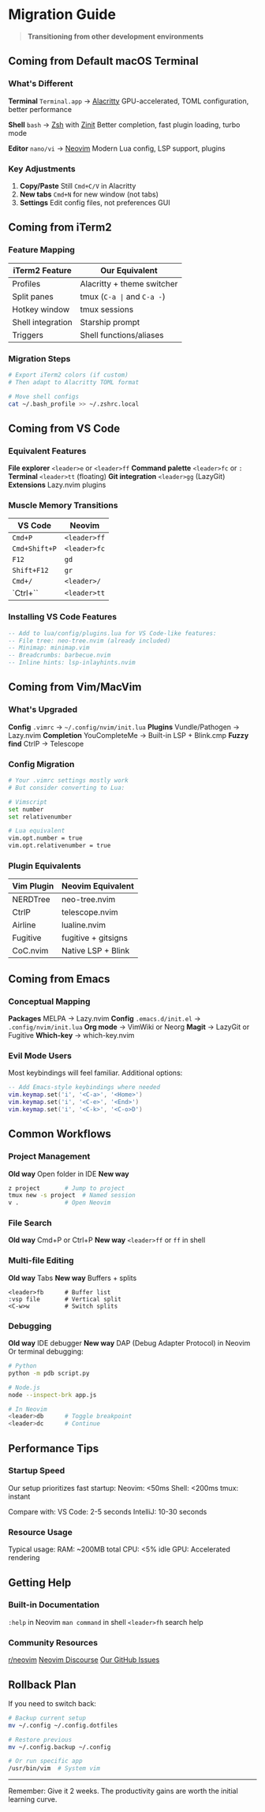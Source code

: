 # Migration Guide

> **Transitioning from other development environments**

## Coming from Default macOS Terminal

### What's Different

**Terminal** `Terminal.app` → [Alacritty](https://alacritty.org/)
GPU-accelerated, TOML configuration, better performance

**Shell** `bash` → [Zsh](https://www.zsh.org/) with [Zinit](https://github.com/zdharma-continuum/zinit)
Better completion, fast plugin loading, turbo mode

**Editor** `nano/vi` → [Neovim](https://neovim.io/)
Modern Lua config, LSP support, plugins

### Key Adjustments

1. **Copy/Paste** Still `Cmd+C/V` in Alacritty
2. **New tabs** `Cmd+N` for new window (not tabs)
3. **Settings** Edit config files, not preferences GUI

## Coming from iTerm2

### Feature Mapping

| iTerm2 Feature    | Our Equivalent              |
| ----------------- | --------------------------- |
| Profiles          | Alacritty + theme switcher  |
| Split panes       | tmux (`C-a \|` and `C-a -`) |
| Hotkey window     | tmux sessions               |
| Shell integration | Starship prompt             |
| Triggers          | Shell functions/aliases     |

### Migration Steps

```bash
# Export iTerm2 colors (if custom)
# Then adapt to Alacritty TOML format

# Move shell configs
cat ~/.bash_profile >> ~/.zshrc.local
```

## Coming from VS Code

### Equivalent Features

**File explorer** `<leader>e` or `<leader>ff`
**Command palette** `<leader>fc` or `:`
**Terminal** `<leader>tt` (floating)
**Git integration** `<leader>gg` (LazyGit)
**Extensions** Lazy.nvim plugins

### Muscle Memory Transitions

| VS Code       | Neovim       |
| ------------- | ------------ |
| `Cmd+P`       | `<leader>ff` |
| `Cmd+Shift+P` | `<leader>fc` |
| `F12`         | `gd`         |
| `Shift+F12`   | `gr`         |
| `Cmd+/`       | `<leader>/`  |
| `Ctrl+\``     | `<leader>tt` |

### Installing VS Code Features

```lua
-- Add to lua/config/plugins.lua for VS Code-like features:
-- File tree: neo-tree.nvim (already included)
-- Minimap: minimap.vim
-- Breadcrumbs: barbecue.nvim
-- Inline hints: lsp-inlayhints.nvim
```

## Coming from Vim/MacVim

### What's Upgraded

**Config** `.vimrc` → `~/.config/nvim/init.lua`
**Plugins** Vundle/Pathogen → Lazy.nvim
**Completion** YouCompleteMe → Built-in LSP + Blink.cmp
**Fuzzy find** CtrlP → Telescope

### Config Migration

```bash
# Your .vimrc settings mostly work
# But consider converting to Lua:

# Vimscript
set number
set relativenumber

# Lua equivalent
vim.opt.number = true
vim.opt.relativenumber = true
```

### Plugin Equivalents

| Vim Plugin | Neovim Equivalent   |
| ---------- | ------------------- |
| NERDTree   | neo-tree.nvim       |
| CtrlP      | telescope.nvim      |
| Airline    | lualine.nvim        |
| Fugitive   | fugitive + gitsigns |
| CoC.nvim   | Native LSP + Blink  |

## Coming from Emacs

### Conceptual Mapping

**Packages** MELPA → Lazy.nvim
**Config** `.emacs.d/init.el` → `.config/nvim/init.lua`
**Org mode** → VimWiki or Neorg
**Magit** → LazyGit or Fugitive
**Which-key** → which-key.nvim

### Evil Mode Users

Most keybindings will feel familiar. Additional options:

```lua
-- Add Emacs-style keybindings where needed
vim.keymap.set('i', '<C-a>', '<Home>')
vim.keymap.set('i', '<C-e>', '<End>')
vim.keymap.set('i', '<C-k>', '<C-o>D')
```

## Common Workflows

### Project Management

**Old way** Open folder in IDE
**New way**

```bash
z project       # Jump to project
tmux new -s project  # Named session
v .             # Open Neovim
```

### File Search

**Old way** Cmd+P or Ctrl+P
**New way** `<leader>ff` or `ff` in shell

### Multi-file Editing

**Old way** Tabs
**New way** Buffers + splits

```vim
<leader>fb      # Buffer list
:vsp file       # Vertical split
<C-w>w          # Switch splits
```

### Debugging

**Old way** IDE debugger
**New way**
DAP (Debug Adapter Protocol) in Neovim
Or terminal debugging:

```bash
# Python
python -m pdb script.py

# Node.js
node --inspect-brk app.js

# In Neovim
<leader>db      # Toggle breakpoint
<leader>dc      # Continue
```

## Performance Tips

### Startup Speed

Our setup prioritizes fast startup:
Neovim: <50ms
Shell: <200ms
tmux: instant

Compare with:
VS Code: 2-5 seconds
IntelliJ: 10-30 seconds

### Resource Usage

Typical usage:
RAM: ~200MB total
CPU: <5% idle
GPU: Accelerated rendering

## Getting Help

### Built-in Documentation

`:help` in Neovim
`man command` in shell
`<leader>fh` search help

### Community Resources

[r/neovim](https://reddit.com/r/neovim)
[Neovim Discourse](https://neovim.discourse.group/)
[Our GitHub Issues](https://github.com/IllyaStarikov/.dotfiles/issues)

## Rollback Plan

If you need to switch back:

```bash
# Backup current setup
mv ~/.config ~/.config.dotfiles

# Restore previous
mv ~/.config.backup ~/.config

# Or run specific app
/usr/bin/vim  # System vim
```

---

Remember: Give it 2 weeks. The productivity gains are worth the initial learning curve.
